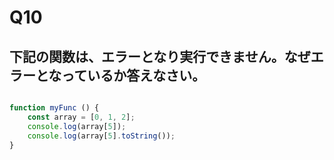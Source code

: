 # Q10

## 下記の関数は、エラーとなり実行できません。なぜエラーとなっているか答えなさい。


``` javascript

function myFunc () {
    const array = [0, 1, 2];
    console.log(array[5]);
    console.log(array[5].toString());
}


```